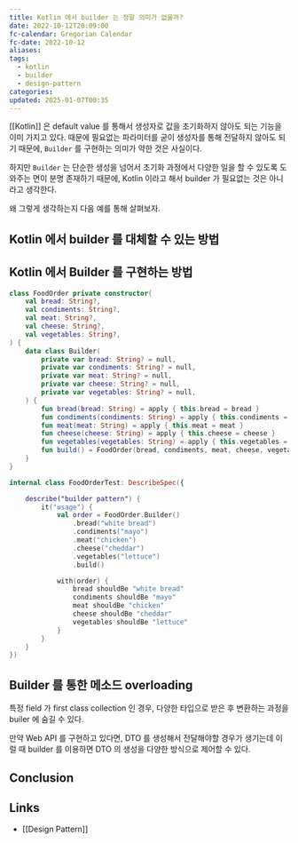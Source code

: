 ```yaml
---
title: Kotlin 에서 builder 는 정말 의미가 없을까?
date: 2022-10-12T20:09:00
fc-calendar: Gregorian Calendar
fc-date: 2022-10-12
aliases: 
tags:
  - kotlin
  - builder
  - design-pattern
categories: 
updated: 2025-01-07T00:35
---
```


[[Kotlin]] 은 default value 를 통해서 생성자로 값을 초기화하지 않아도 되는 기능을 이미 가지고 있다. 때문에 필요없는 파라미터를 굳이 생성자를 통해 전달하지 않아도 되기 때문에, `Builder` 를 구현하는 의미가 약한 것은 사실이다.

하지만 `Builder` 는 단순한 생성을 넘어서 초기화 과정에서 다양한 일을 할 수 있도록 도와주는 면이 분명 존재하기 때문에, Kotlin 이라고 해서 builder 가 필요없는 것은 아니라고 생각한다.

왜 그렇게 생각하는지 다음 예를 통해 살펴보자.


## Kotlin 에서 builder 를 대체할 수 있는 방법

## Kotlin 에서 Builder 를 구현하는 방법

```kotlin
class FoodOrder private constructor(
    val bread: String?,
    val condiments: String?,
    val meat: String?,
    val cheese: String?,
    val vegetables: String?,
) {
    data class Builder(
        private var bread: String? = null,
        private var condiments: String? = null,
        private var meat: String? = null,
        private var cheese: String? = null,
        private var vegetables: String? = null,
    ) {
        fun bread(bread: String) = apply { this.bread = bread }
        fun condiments(condiments: String) = apply { this.condiments = condiments }
        fun meat(meat: String) = apply { this.meat = meat }
        fun cheese(cheese: String) = apply { this.cheese = cheese }
        fun vegetables(vegetables: String) = apply { this.vegetables = vegetables }
        fun build() = FoodOrder(bread, condiments, meat, cheese, vegetables)
    }
} 
```

```kotlin
internal class FoodOrderTest: DescribeSpec({

    describe("builder pattern") {
        it("usage") {
            val order = FoodOrder.Builder()
                .bread("white bread")
                .condiments("mayo")
                .meat("chicken")
                .cheese("cheddar")
                .vegetables("lettuce")
                .build()

            with(order) {
                bread shouldBe "white bread"
                condiments shouldBe "mayo"
                meat shouldBe "chicken"
                cheese shouldBe "cheddar"
                vegetables shouldBe "lettuce"
            }
        }
    }
}) 
```

## Builder 를 통한 메소드 overloading

특정 field 가 first class collection 인 경우, 다양한 타입으로 받은 후 변환하는 과정을 builer 에 숨길 수 있다.

만약 Web API 를 구현하고 있다면, DTO 를 생성해서 전달해야할 경우가 생기는데 이럴 때 builder 를 이용하면 DTO 의 생성을 다양한 방식으로 제어할 수 있다.

## Conclusion

## Links

- [[Design Pattern]]
